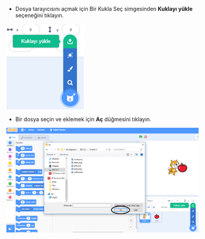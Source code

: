 - Dosya tarayıcısını açmak için Bir Kukla Seç simgesinden **Kuklayı yükle** seçeneğini tıklayın.

![dosyadan kukla](images/sprite-from-file.png)

- Bir dosya seçin ve eklemek için **Aç** düğmesini tıklayın.

![windows kukla seçimi](images/choose-sprite-annotated.png)